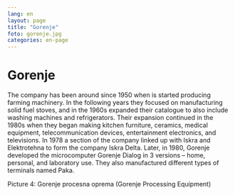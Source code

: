 ```yaml
---
lang: en
layout: page
title: "Gorenje"
foto: gorenje.jpg
categories: en-page
---
```


# Gorenje

The company has been around since 1950 when is started producing farming machinery. In
the following years they focused on manufacturing solid fuel stoves, and in the 1960s
expanded their catalogue to also include washing machines and refrigerators. Their expansion
continued in the 1980s when they began making kitchen furniture, ceramics, medical
equipment, telecommunication devices, entertainment electronics, and televisions. In 1978 a
section of the company linked up with Iskra and Elektrotehna to form the company Iskra
Delta. Later, in 1980, Gorenje developed the microcomputer Gorenje Dialog in 3 versions –
home, personal, and laboratory use. They also manufactured different types of terminals
named Paka.

Picture 4: Gorenje procesna oprema (Gorenje Processing Equipment)